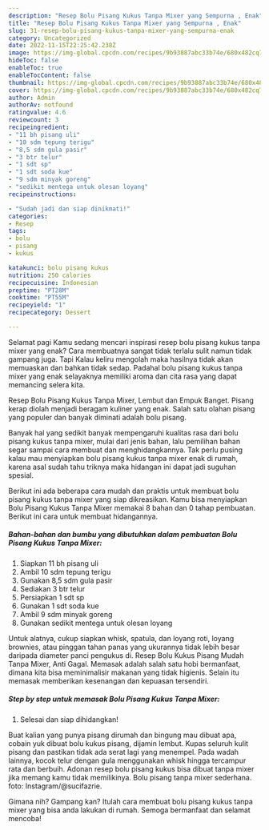 ```yaml
---
description: "Resep Bolu Pisang Kukus Tanpa Mixer yang Sempurna , Enak"
title: "Resep Bolu Pisang Kukus Tanpa Mixer yang Sempurna , Enak"
slug: 31-resep-bolu-pisang-kukus-tanpa-mixer-yang-sempurna-enak
category: Uncategorized
date: 2022-11-15T22:25:42.238Z
image: https://img-global.cpcdn.com/recipes/9b93887abc33b74e/680x482cq70/bolu-pisang-kukus-tanpa-mixer-foto-resep-utama.jpg
hideToc: false
enableToc: true
enableTocContent: false
thumbnail: https://img-global.cpcdn.com/recipes/9b93887abc33b74e/680x482cq70/bolu-pisang-kukus-tanpa-mixer-foto-resep-utama.jpg
cover: https://img-global.cpcdn.com/recipes/9b93887abc33b74e/680x482cq70/bolu-pisang-kukus-tanpa-mixer-foto-resep-utama.jpg
author: Admin
authorAv: notfound
ratingvalue: 4.6
reviewcount: 3
recipeingredient:
- "11 bh pisang uli"
- "10 sdm tepung terigu"
- "8,5 sdm gula pasir"
- "3 btr telur"
- "1 sdt sp"
- "1 sdt soda kue"
- "9 sdm minyak goreng"
- "sedikit mentega untuk olesan loyang"
recipeinstructions:

- "Sudah jadi dan siap dinikmati!"
categories:
- Resep
tags:
- bolu
- pisang
- kukus

katakunci: bolu pisang kukus 
nutrition: 250 calories
recipecuisine: Indonesian
preptime: "PT28M"
cooktime: "PT55M"
recipeyield: "1"
recipecategory: Dessert

---
```



Selamat pagi Kamu sedang mencari inspirasi resep bolu pisang kukus tanpa mixer yang enak? Cara membuatnya sangat tidak terlalu sulit namun tidak gampang juga. Tapi Kalau keliru mengolah maka hasilnya tidak akan memuaskan dan bahkan tidak sedap. Padahal bolu pisang kukus tanpa mixer yang enak selayaknya memiliki aroma dan cita rasa yang dapat memancing selera kita.


Resep Bolu Pisang Kukus Tanpa Mixer, Lembut dan Empuk Banget. Pisang kerap diolah menjadi beragam kuliner yang enak. Salah satu olahan pisang yang populer dan banyak diminati adalah bolu pisang.

Banyak hal yang sedikit banyak mempengaruhi kualitas rasa dari bolu pisang kukus tanpa mixer, mulai dari jenis bahan, lalu pemilihan bahan segar sampai cara membuat dan menghidangkannya. Tak perlu pusing kalau mau menyiapkan bolu pisang kukus tanpa mixer enak di rumah, karena asal sudah tahu triknya maka hidangan ini dapat jadi suguhan spesial.


Berikut ini ada beberapa cara mudah dan praktis untuk membuat bolu pisang kukus tanpa mixer yang siap dikreasikan. Kamu bisa menyiapkan Bolu Pisang Kukus Tanpa Mixer memakai 8 bahan dan 0 tahap pembuatan. Berikut ini cara untuk membuat hidangannya.

<!--inarticleads1-->

##### Bahan-bahan dan bumbu yang dibutuhkan dalam pembuatan Bolu Pisang Kukus Tanpa Mixer:

1. Siapkan 11 bh pisang uli
1. Ambil 10 sdm tepung terigu
1. Gunakan 8,5 sdm gula pasir
1. Sediakan 3 btr telur
1. Persiapkan 1 sdt sp
1. Gunakan 1 sdt soda kue
1. Ambil 9 sdm minyak goreng
1. Gunakan sedikit mentega untuk olesan loyang


Untuk alatnya, cukup siapkan whisk, spatula, dan loyang roti, loyang brownies, atau pinggan tahan panas yang ukurannya tidak lebih besar daripada diameter panci pengukus di. Resep Bolu Kukus Pisang Mudah Tanpa Mixer, Anti Gagal. Memasak adalah salah satu hobi bermanfaat, dimana kita bisa meminimalisir makanan yang tidak higienis. Selain itu memasak memberikan kesenangan dan kepuasan tersendiri. 

<!--inarticleads2-->

##### Step by step untuk memasak Bolu Pisang Kukus Tanpa Mixer:


1. Selesai dan siap dihidangkan!

Buat kalian yang punya pisang dirumah dan bingung mau dibuat apa, cobain yuk dibuat bolu kukus pisang, dijamin lembut. Kupas seluruh kulit pisang dan pastikan tidak ada serat lagi yang menempel. Pada wadah lainnya, kocok telur dengan gula menggunakan whisk hingga tercampur rata dan berbuih. Adonan resep bolu pisang kukus bisa dibuat tanpa mixer jika memang kamu tidak memilikinya. Bolu pisang tanpa mixer sederhana. foto: Instagram/@sucifazrie. 

Gimana nih? Gampang kan? Itulah cara membuat bolu pisang kukus tanpa mixer yang bisa anda lakukan di rumah. Semoga bermanfaat dan selamat mencoba!
